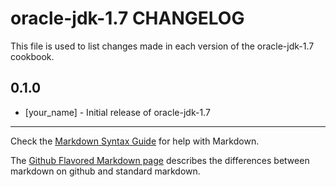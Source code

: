 oracle-jdk-1.7 CHANGELOG
========================

This file is used to list changes made in each version of the oracle-jdk-1.7 cookbook.

0.1.0
-----
- [your_name] - Initial release of oracle-jdk-1.7

- - -
Check the [Markdown Syntax Guide](http://daringfireball.net/projects/markdown/syntax) for help with Markdown.

The [Github Flavored Markdown page](http://github.github.com/github-flavored-markdown/) describes the differences between markdown on github and standard markdown.
